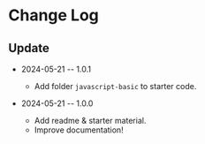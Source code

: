 # Change Log

## Update

* 2024-05-21 -- 1.0.1
  * Add folder `javascript-basic` to starter code.

* 2024-05-21 -- 1.0.0
  * Add readme & starter material.
  * Improve documentation!